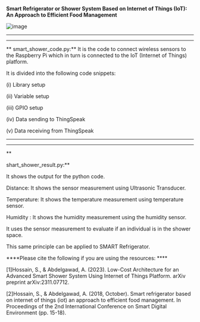 
**Smart Refrigerator or Shower System Based on Internet of Things (IoT): An Approach to Efficient Food Management**



![image](https://github.com/Shadeeb-Hossain/Smart-Shower-IoT-system-/assets/154857980/5a19bb1e-274f-4e12-8fa3-22c9caf1aa05)



---------------------------------------------------------------------------------------------------------------------------------------------------------------------------------------------------
---------------------------------------------------------------------------------------------------------------------------------------------------------------------------------------------------



**
smart_shower_code.py:**     It is the code to connect wireless sensors to the Raspberry Pi which in turn is connected to the IoT (Internet of Things) platform. 

It is divided into the following code snippets:

(i) Library setup

(ii) Variable setup

(iii) GPIO setup

(iv) Data sending to ThingSpeak


(v) Data receiving from ThingSpeak


---------------------------------------------------------------------------------------------------------------------------------------------------------------------------------------------
--------------------------------------------------------------------------------------------------------------------------------------------------------------------------------------------
**

shart_shower_result.py:**

It shows the output for the python code. 

Distance: It shows the sensor measurement using Ultrasonic Transducer. 

Temperature: It shows the temperature measurement using temperature sensor. 

Humidity : It shows the humidity measurement using the humidity sensor. 

It uses the sensor measurement to evaluate if an individual is in the shower space. 

This same principle can be applied to SMART Refrigerator. 


****Please cite the following if you are using the resources: ****



[1]Hossain, S., & Abdelgawad, A. (2023). Low-Cost Architecture for an Advanced Smart Shower System Using Internet of Things Platform. arXiv preprint arXiv:2311.07712.

[2]Hossain, S., & Abdelgawad, A. (2018, October). Smart refrigerator based on internet of things (iot) an approach to efficient food management. In Proceedings of the 2nd International Conference on Smart Digital Environment (pp. 15-18).

